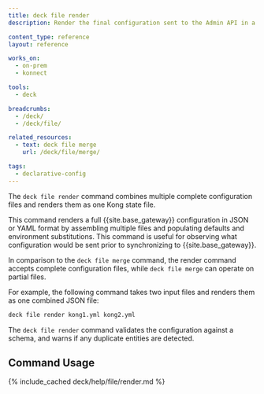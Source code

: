 ```yaml
---
title: deck file render
description: Render the final configuration sent to the Admin API in a single file.

content_type: reference
layout: reference

works_on:
  - on-prem
  - konnect

tools:
  - deck

breadcrumbs:
  - /deck/
  - /deck/file/

related_resources:
  - text: deck file merge
    url: /deck/file/merge/

tags:
  - declarative-config
---
```


The `deck file render` command combines multiple complete configuration files and renders them as one Kong state file.

This command renders a full {{site.base_gateway}} configuration in JSON or YAML format by assembling multiple files and populating defaults and environment substitutions. This command is useful for observing what configuration would be sent prior to synchronizing to {{site.base_gateway}}.

In comparison to the `deck file merge` command, the render command accepts complete configuration files, while `deck file merge` can operate on partial files.

For example, the following command takes two input files and renders them as one combined JSON file:

```bash
deck file render kong1.yml kong2.yml
```

The `deck file render` command validates the configuration against a schema, and warns if any duplicate entities are detected.

## Command Usage

{% include_cached deck/help/file/render.md %}

